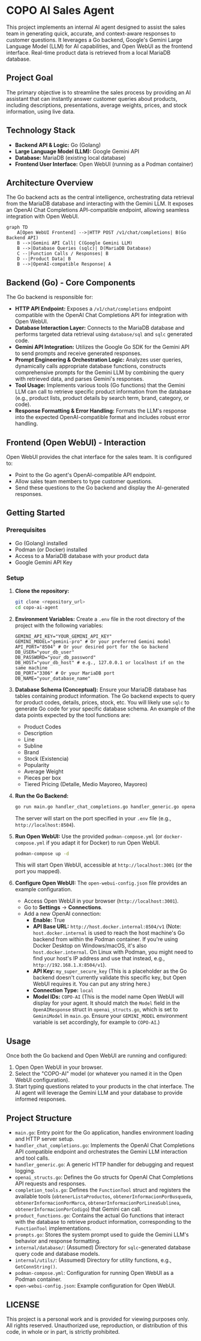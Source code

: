 # COPO AI Sales Agent

This project implements an internal AI agent designed to assist the sales team in generating quick, accurate, and context-aware responses to customer questions. It leverages a Go backend, Google's Gemini Large Language Model (LLM) for AI capabilities, and Open WebUI as the frontend interface. Real-time product data is retrieved from a local MariaDB database.

## Project Goal

The primary objective is to streamline the sales process by providing an AI assistant that can instantly answer customer queries about products, including descriptions, presentations, average weights, prices, and stock information, using live data.

## Technology Stack

* **Backend API & Logic:** Go (Golang)
* **Large Language Model (LLM):** Google Gemini API
* **Database:** MariaDB (existing local database)
* **Frontend User Interface:** Open WebUI (running as a Podman container)

## Architecture Overview

The Go backend acts as the central intelligence, orchestrating data retrieval from the MariaDB database and interacting with the Gemini LLM. It exposes an OpenAI Chat Completions API-compatible endpoint, allowing seamless integration with Open WebUI.

```mermaid
graph TD
    A[Open WebUI Frontend] -->|HTTP POST /v1/chat/completions| B(Go Backend API)
    B -->|Gemini API Call| C(Google Gemini LLM)
    B -->|Database Queries (sqlc)| D(MariaDB Database)
    C --|Function Calls / Responses| B
    D --|Product Data| B
    B -->|OpenAI-compatible Response| A
````

## Backend (Go) - Core Components

The Go backend is responsible for:

  * **HTTP API Endpoint:** Exposes a `/v1/chat/completions` endpoint compatible with the OpenAI Chat Completions API for integration with Open WebUI.
  * **Database Interaction Layer:** Connects to the MariaDB database and performs targeted data retrieval using `database/sql` and `sqlc` generated code.
  * **Gemini API Integration:** Utilizes the Google Go SDK for the Gemini API to send prompts and receive generated responses.
  * **Prompt Engineering & Orchestration Logic:** Analyzes user queries, dynamically calls appropriate database functions, constructs comprehensive prompts for the Gemini LLM by combining the query with retrieved data, and parses Gemini's responses.
  * **Tool Usage:** Implements various tools (Go functions) that the Gemini LLM can call to retrieve specific product information from the database (e.g., product lists, product details by search term, brand, category, or code).
  * **Response Formatting & Error Handling:** Formats the LLM's response into the expected OpenAI-compatible format and includes robust error handling.

## Frontend (Open WebUI) - Interaction

Open WebUI provides the chat interface for the sales team. It is configured to:

  * Point to the Go agent's OpenAI-compatible API endpoint.
  * Allow sales team members to type customer questions.
  * Send these questions to the Go backend and display the AI-generated responses.

## Getting Started

### Prerequisites

  * Go (Golang) installed
  * Podman (or Docker) installed
  * Access to a MariaDB database with your product data
  * Google Gemini API Key

### Setup

1.  **Clone the repository:**

    ```bash
    git clone <repository_url>
    cd copo-ai-agent
    ```

2.  **Environment Variables:**
    Create a `.env` file in the root directory of the project with the following variables:

    ```env
    GEMINI_API_KEY="YOUR_GEMINI_API_KEY"
    GEMINI_MODEL="gemini-pro" # Or your preferred Gemini model
    API_PORT="8504" # Or your desired port for the Go backend
    DB_USER="your_db_user"
    DB_PASSWORD="your_db_password"
    DB_HOST="your_db_host" # e.g., 127.0.0.1 or localhost if on the same machine
    DB_PORT="3306" # Or your MariaDB port
    DB_NAME="your_database_name"
    ```

3.  **Database Schema (Conceptual):**
    Ensure your MariaDB database has tables containing product information. The Go backend expects to query for product codes, details, prices, stock, etc. You will likely use `sqlc` to generate Go code for your specific database schema. An example of the data points expected by the tool functions are:

      * Product Codes
      * Description
      * Line
      * Subline
      * Brand
      * Stock (Existencia)
      * Popularity
      * Average Weight
      * Pieces per box
      * Tiered Pricing (Detalle, Medio Mayoreo, Mayoreo)

4.  **Run the Go Backend:**

    ```bash
    go run main.go handler_chat_completions.go handler_generic.go openai_structs.go completion_tools.go product_functions.go prompts.go
    ```

    The server will start on the port specified in your `.env` file (e.g., `http://localhost:8504`).

5.  **Run Open WebUI:**
    Use the provided `podman-compose.yml` (or `docker-compose.yml` if you adapt it for Docker) to run Open WebUI.

    ```bash
    podman-compose up -d
    ```

    This will start Open WebUI, accessible at `http://localhost:3001` (or the port you mapped).

6.  **Configure Open WebUI:**
    The `open-webui-config.json` file provides an example configuration.

      * Access Open WebUI in your browser (`http://localhost:3001`).
      * Go to **Settings** -\> **Connections**.
      * Add a new OpenAI connection:
          * **Enable:** True
          * **API Base URL:** `http://host.docker.internal:8504/v1` (Note: `host.docker.internal` is used to reach the host machine's Go backend from within the Podman container. If you're using Docker Desktop on Windows/macOS, it's also `host.docker.internal`. On Linux with Podman, you might need to find your host's IP address and use that instead, e.g., `http://192.168.1.X:8504/v1`).
          * **API Key:** `my_super_secure_key` (This is a placeholder as the Go backend doesn't currently validate this specific key, but Open WebUI requires it. You can put any string here.)
          * **Connection Type:** `local`
          * **Model IDs:** `COPO-AI` (This is the model name Open WebUI will display for your agent. It should match the `Model` field in the `OpenAIResponse` struct in `openai_structs.go`, which is set to `GeminiModel` in `main.go`. Ensure your `GEMINI_MODEL` environment variable is set accordingly, for example to `COPO-AI`.)

## Usage

Once both the Go backend and Open WebUI are running and configured:

1.  Open Open WebUI in your browser.
2.  Select the "COPO-AI" model (or whatever you named it in the Open WebUI configuration).
3.  Start typing questions related to your products in the chat interface. The AI agent will leverage the Gemini LLM and your database to provide informed responses.

## Project Structure

  * `main.go`: Entry point for the Go application, handles environment loading and HTTP server setup.
  * `handler_chat_completions.go`: Implements the OpenAI Chat Completions API compatible endpoint and orchestrates the Gemini LLM interaction and tool calls.
  * `handler_generic.go`: A generic HTTP handler for debugging and request logging.
  * `openai_structs.go`: Defines the Go structs for OpenAI Chat Completions API requests and responses.
  * `completion_tools.go`: Defines the `FunctionTool` struct and registers the available tools (`obtenerListaProductos`, `obtenerInformacionPorBusqueda`, `obtenerInformacionPorMarca`, `obtenerInformacionPorLineaSublinea`, `obtenerInformacionPorCodigo`) that Gemini can call.
  * `product_functions.go`: Contains the actual Go functions that interact with the database to retrieve product information, corresponding to the `FunctionTool` implementations.
  * `prompts.go`: Stores the system prompt used to guide the Gemini LLM's behavior and response formatting.
  * `internal/database/`: (Assumed) Directory for `sqlc`-generated database query code and database models.
  * `internal/utils/`: (Assumed) Directory for utility functions, e.g., `GetConnString()`.
  * `podman-compose.yml`: Configuration for running Open WebUI as a Podman container.
  * `open-webui-config.json`: Example configuration for Open WebUI.


## LICENSE
This project is a personal work and is provided for viewing purposes only.
All rights reserved. Unauthorized use, reproduction, or distribution
of this code, in whole or in part, is strictly prohibited.
